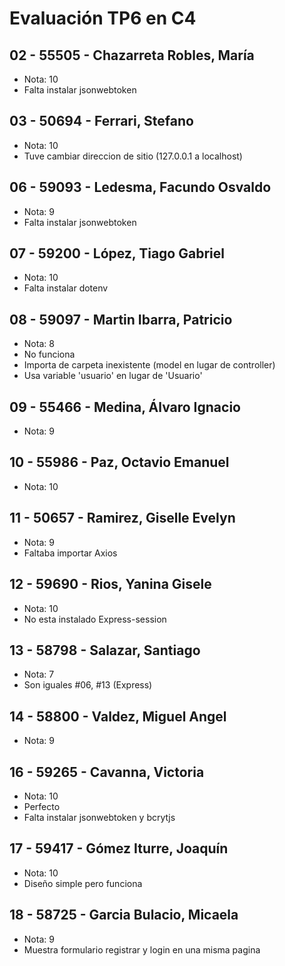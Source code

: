 # Evaluación TP6 en C4

## 02 - 55505 - Chazarreta Robles, María
- Nota: 10
- Falta instalar jsonwebtoken

## 03 - 50694 - Ferrari, Stefano
- Nota: 10
- Tuve cambiar direccion de sitio (127.0.0.1 a localhost)

## 06 - 59093 - Ledesma, Facundo Osvaldo
- Nota: 9
- Falta instalar jsonwebtoken

## 07 - 59200 - López, Tiago Gabriel
- Nota: 10
- Falta instalar dotenv

## 08 - 59097 - Martin Ibarra, Patricio
- Nota: 8
- No funciona
- Importa de carpeta inexistente (model en lugar de controller)
- Usa variable 'usuario' en lugar de 'Usuario'

## 09 - 55466 - Medina, Álvaro Ignacio
- Nota: 9

## 10 - 55986 - Paz, Octavio Emanuel
- Nota: 10

## 11 - 50657 - Ramirez, Giselle Evelyn
- Nota: 9
- Faltaba importar Axios

## 12 - 59690 - Rios, Yanina Gisele
- Nota: 10
- No esta instalado Express-session

## 13 - 58798 - Salazar, Santiago
- Nota: 7
- Son iguales #06, #13 (Express)

## 14 - 58800 - Valdez, Miguel Angel
- Nota: 9

## 16 - 59265 - Cavanna, Victoria
- Nota: 10
- Perfecto
- Falta instalar jsonwebtoken y bcrytjs

## 17 - 59417 - Gómez Iturre, Joaquín
- Nota: 10
- Diseño simple pero funciona

## 18 - 58725 - Garcia Bulacio, Micaela
- Nota: 9
- Muestra formulario registrar y login en una misma pagina
